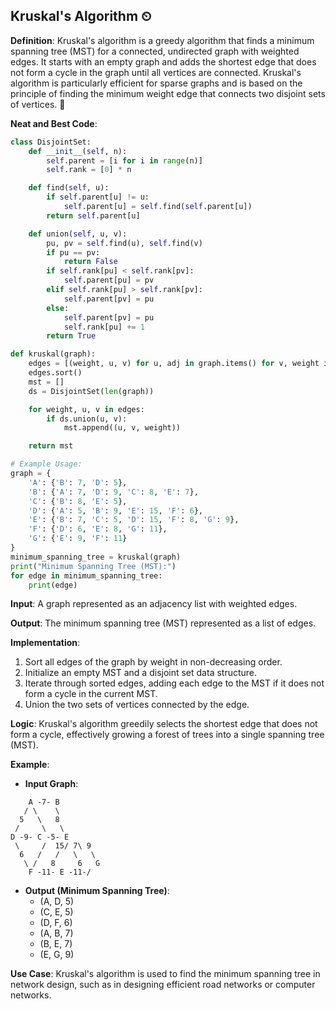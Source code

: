 ## Kruskal's Algorithm ⏲

**Definition**: Kruskal's algorithm is a greedy algorithm that finds a minimum spanning tree (MST) for a connected, undirected graph with weighted edges. It starts with an empty graph and adds the shortest edge that does not form a cycle in the graph until all vertices are connected. Kruskal's algorithm is particularly efficient for sparse graphs and is based on the principle of finding the minimum weight edge that connects two disjoint sets of vertices. 🌉

**Neat and Best Code**:
```python
class DisjointSet:
    def __init__(self, n):
        self.parent = [i for i in range(n)]
        self.rank = [0] * n

    def find(self, u):
        if self.parent[u] != u:
            self.parent[u] = self.find(self.parent[u])
        return self.parent[u]

    def union(self, u, v):
        pu, pv = self.find(u), self.find(v)
        if pu == pv:
            return False
        if self.rank[pu] < self.rank[pv]:
            self.parent[pu] = pv
        elif self.rank[pu] > self.rank[pv]:
            self.parent[pv] = pu
        else:
            self.parent[pv] = pu
            self.rank[pu] += 1
        return True

def kruskal(graph):
    edges = [(weight, u, v) for u, adj in graph.items() for v, weight in adj.items()]
    edges.sort()
    mst = []
    ds = DisjointSet(len(graph))

    for weight, u, v in edges:
        if ds.union(u, v):
            mst.append((u, v, weight))

    return mst

# Example Usage:
graph = {
    'A': {'B': 7, 'D': 5},
    'B': {'A': 7, 'D': 9, 'C': 8, 'E': 7},
    'C': {'B': 8, 'E': 5},
    'D': {'A': 5, 'B': 9, 'E': 15, 'F': 6},
    'E': {'B': 7, 'C': 5, 'D': 15, 'F': 8, 'G': 9},
    'F': {'D': 6, 'E': 8, 'G': 11},
    'G': {'E': 9, 'F': 11}
}
minimum_spanning_tree = kruskal(graph)
print("Minimum Spanning Tree (MST):")
for edge in minimum_spanning_tree:
    print(edge)
```

**Input**: A graph represented as an adjacency list with weighted edges.

**Output**: The minimum spanning tree (MST) represented as a list of edges.

**Implementation**:
1. Sort all edges of the graph by weight in non-decreasing order.
2. Initialize an empty MST and a disjoint set data structure.
3. Iterate through sorted edges, adding each edge to the MST if it does not form a cycle in the current MST.
4. Union the two sets of vertices connected by the edge.

**Logic**: Kruskal's algorithm greedily selects the shortest edge that does not form a cycle, effectively growing a forest of trees into a single spanning tree (MST).

**Example**: 
- **Input Graph**:
```
    A -7- B
   / \    \
  5   \   8
 /     \   \
D -9- C -5- E
 \     /  15/ 7\ 9
  6   /   /   \   \
   \ /   8     6   G
    F -11- E -11-/
```
- **Output (Minimum Spanning Tree)**: 
  - (A, D, 5)
  - (C, E, 5)
  - (D, F, 6)
  - (A, B, 7)
  - (B, E, 7)
  - (E, G, 9)

**Use Case**: Kruskal's algorithm is used to find the minimum spanning tree in network design, such as in designing efficient road networks or computer networks.
